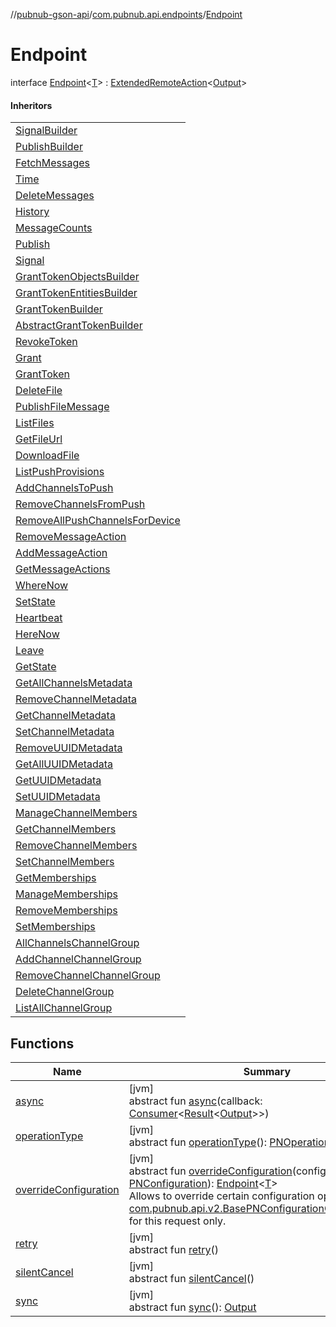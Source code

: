 //[pubnub-gson-api](../../../index.md)/[com.pubnub.api.endpoints](../index.md)/[Endpoint](index.md)

# Endpoint

interface [Endpoint](index.md)&lt;[T](index.md)&gt; : [ExtendedRemoteAction](../../../../../pubnub-core/pubnub-core-api/pubnub-core-api/com.pubnub.api.endpoints.remoteaction/-extended-remote-action/index.md)&lt;[Output](../../../../../pubnub-core/pubnub-core-api/com.pubnub.api.endpoints.remoteaction/-extended-remote-action/index.md)&gt; 

#### Inheritors

| |
|---|
| [SignalBuilder](../../com.pubnub.api.v2.endpoints.pubsub/-signal-builder/index.md) |
| [PublishBuilder](../../com.pubnub.api.v2.endpoints.pubsub/-publish-builder/index.md) |
| [FetchMessages](../-fetch-messages/index.md) |
| [Time](../-time/index.md) |
| [DeleteMessages](../-delete-messages/index.md) |
| [History](../-history/index.md) |
| [MessageCounts](../-message-counts/index.md) |
| [Publish](../../com.pubnub.api.endpoints.pubsub/-publish/index.md) |
| [Signal](../../com.pubnub.api.endpoints.pubsub/-signal/index.md) |
| [GrantTokenObjectsBuilder](../../com.pubnub.api.endpoints.access.builder/-grant-token-objects-builder/index.md) |
| [GrantTokenEntitiesBuilder](../../com.pubnub.api.endpoints.access.builder/-grant-token-entities-builder/index.md) |
| [GrantTokenBuilder](../../com.pubnub.api.endpoints.access.builder/-grant-token-builder/index.md) |
| [AbstractGrantTokenBuilder](../../com.pubnub.api.endpoints.access.builder/-abstract-grant-token-builder/index.md) |
| [RevokeToken](../../com.pubnub.api.endpoints.access/-revoke-token/index.md) |
| [Grant](../../com.pubnub.api.endpoints.access/-grant/index.md) |
| [GrantToken](../../com.pubnub.api.endpoints.access/-grant-token/index.md) |
| [DeleteFile](../../com.pubnub.api.endpoints.files/-delete-file/index.md) |
| [PublishFileMessage](../../com.pubnub.api.endpoints.files/-publish-file-message/index.md) |
| [ListFiles](../../com.pubnub.api.endpoints.files/-list-files/index.md) |
| [GetFileUrl](../../com.pubnub.api.endpoints.files/-get-file-url/index.md) |
| [DownloadFile](../../com.pubnub.api.endpoints.files/-download-file/index.md) |
| [ListPushProvisions](../../com.pubnub.api.endpoints.push/-list-push-provisions/index.md) |
| [AddChannelsToPush](../../com.pubnub.api.endpoints.push/-add-channels-to-push/index.md) |
| [RemoveChannelsFromPush](../../com.pubnub.api.endpoints.push/-remove-channels-from-push/index.md) |
| [RemoveAllPushChannelsForDevice](../../com.pubnub.api.endpoints.push/-remove-all-push-channels-for-device/index.md) |
| [RemoveMessageAction](../../com.pubnub.api.endpoints.message_actions/-remove-message-action/index.md) |
| [AddMessageAction](../../com.pubnub.api.endpoints.message_actions/-add-message-action/index.md) |
| [GetMessageActions](../../com.pubnub.api.endpoints.message_actions/-get-message-actions/index.md) |
| [WhereNow](../../com.pubnub.api.endpoints.presence/-where-now/index.md) |
| [SetState](../../com.pubnub.api.endpoints.presence/-set-state/index.md) |
| [Heartbeat](../../com.pubnub.api.endpoints.presence/-heartbeat/index.md) |
| [HereNow](../../com.pubnub.api.endpoints.presence/-here-now/index.md) |
| [Leave](../../com.pubnub.api.endpoints.presence/-leave/index.md) |
| [GetState](../../com.pubnub.api.endpoints.presence/-get-state/index.md) |
| [GetAllChannelsMetadata](../../com.pubnub.api.endpoints.objects_api.channel/-get-all-channels-metadata/index.md) |
| [RemoveChannelMetadata](../../com.pubnub.api.endpoints.objects_api.channel/-remove-channel-metadata/index.md) |
| [GetChannelMetadata](../../com.pubnub.api.endpoints.objects_api.channel/-get-channel-metadata/index.md) |
| [SetChannelMetadata](../../com.pubnub.api.endpoints.objects_api.channel/-set-channel-metadata/index.md) |
| [RemoveUUIDMetadata](../../com.pubnub.api.endpoints.objects_api.uuid/-remove-u-u-i-d-metadata/index.md) |
| [GetAllUUIDMetadata](../../com.pubnub.api.endpoints.objects_api.uuid/-get-all-u-u-i-d-metadata/index.md) |
| [GetUUIDMetadata](../../com.pubnub.api.endpoints.objects_api.uuid/-get-u-u-i-d-metadata/index.md) |
| [SetUUIDMetadata](../../com.pubnub.api.endpoints.objects_api.uuid/-set-u-u-i-d-metadata/index.md) |
| [ManageChannelMembers](../../com.pubnub.api.endpoints.objects_api.members/-manage-channel-members/index.md) |
| [GetChannelMembers](../../com.pubnub.api.endpoints.objects_api.members/-get-channel-members/index.md) |
| [RemoveChannelMembers](../../com.pubnub.api.endpoints.objects_api.members/-remove-channel-members/index.md) |
| [SetChannelMembers](../../com.pubnub.api.endpoints.objects_api.members/-set-channel-members/index.md) |
| [GetMemberships](../../com.pubnub.api.endpoints.objects_api.memberships/-get-memberships/index.md) |
| [ManageMemberships](../../com.pubnub.api.endpoints.objects_api.memberships/-manage-memberships/index.md) |
| [RemoveMemberships](../../com.pubnub.api.endpoints.objects_api.memberships/-remove-memberships/index.md) |
| [SetMemberships](../../com.pubnub.api.endpoints.objects_api.memberships/-set-memberships/index.md) |
| [AllChannelsChannelGroup](../../com.pubnub.api.endpoints.channel_groups/-all-channels-channel-group/index.md) |
| [AddChannelChannelGroup](../../com.pubnub.api.endpoints.channel_groups/-add-channel-channel-group/index.md) |
| [RemoveChannelChannelGroup](../../com.pubnub.api.endpoints.channel_groups/-remove-channel-channel-group/index.md) |
| [DeleteChannelGroup](../../com.pubnub.api.endpoints.channel_groups/-delete-channel-group/index.md) |
| [ListAllChannelGroup](../../com.pubnub.api.endpoints.channel_groups/-list-all-channel-group/index.md) |

## Functions

| Name | Summary |
|---|---|
| [async](../../com.pubnub.api.endpoints.channel_groups/-list-all-channel-group/index.md#1418965989%2FFunctions%2F126356644) | [jvm]<br>abstract fun [async](../../com.pubnub.api.endpoints.channel_groups/-list-all-channel-group/index.md#1418965989%2FFunctions%2F126356644)(callback: [Consumer](https://docs.oracle.com/javase/8/docs/api/java/util/function/Consumer.html)&lt;[Result](../../../../../pubnub-core/pubnub-core-api/pubnub-core-api/com.pubnub.api.v2.callbacks/-result/index.md)&lt;[Output](../../../../../pubnub-core/pubnub-core-api/com.pubnub.api.endpoints.remoteaction/-remote-action/index.md)&gt;&gt;) |
| [operationType](../../com.pubnub.api.endpoints.channel_groups/-list-all-channel-group/index.md#1414065386%2FFunctions%2F126356644) | [jvm]<br>abstract fun [operationType](../../com.pubnub.api.endpoints.channel_groups/-list-all-channel-group/index.md#1414065386%2FFunctions%2F126356644)(): [PNOperationType](../../../../../pubnub-core/pubnub-core-api/pubnub-core-api/com.pubnub.api.enums/-p-n-operation-type/index.md) |
| [overrideConfiguration](override-configuration.md) | [jvm]<br>abstract fun [overrideConfiguration](override-configuration.md)(configuration: [PNConfiguration](../../com.pubnub.api.v2/-p-n-configuration/index.md)): [Endpoint](index.md)&lt;[T](index.md)&gt;<br>Allows to override certain configuration options (see [com.pubnub.api.v2.BasePNConfigurationOverride.Builder](../../../../../pubnub-core/pubnub-core-api/pubnub-core-api/com.pubnub.api.v2/-base-p-n-configuration-override/-builder/index.md)) for this request only. |
| [retry](../../com.pubnub.api.endpoints.channel_groups/-list-all-channel-group/index.md#2020801116%2FFunctions%2F126356644) | [jvm]<br>abstract fun [retry](../../com.pubnub.api.endpoints.channel_groups/-list-all-channel-group/index.md#2020801116%2FFunctions%2F126356644)() |
| [silentCancel](../../com.pubnub.api.endpoints.channel_groups/-list-all-channel-group/index.md#-675955969%2FFunctions%2F126356644) | [jvm]<br>abstract fun [silentCancel](../../com.pubnub.api.endpoints.channel_groups/-list-all-channel-group/index.md#-675955969%2FFunctions%2F126356644)() |
| [sync](../../com.pubnub.api.endpoints.channel_groups/-list-all-channel-group/index.md#40193115%2FFunctions%2F126356644) | [jvm]<br>abstract fun [sync](../../com.pubnub.api.endpoints.channel_groups/-list-all-channel-group/index.md#40193115%2FFunctions%2F126356644)(): [Output](../../../../../pubnub-core/pubnub-core-api/com.pubnub.api.endpoints.remoteaction/-remote-action/index.md) |
